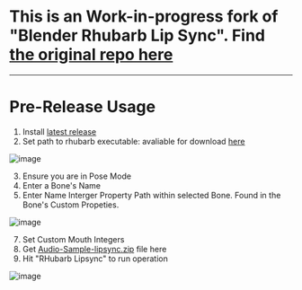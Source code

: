 # This is an Work-in-progress fork of "Blender Rhubarb Lip Sync". Find [the original repo here](https://github.com/scaredyfish/blender-rhubarb-lipsync)


---------------------------------------

# Pre-Release Usage

1. Install [latest release ](https://github.com/NickTiny/blender-rhubarb-lipsync/releases/download/v4.0.0/blender-rhubarb-lipsync.zip)
2. Set path to rhubarb executable: avaliable for download [here](https://github.com/DanielSWolf/rhubarb-lip-sync/releases)

![image](https://user-images.githubusercontent.com/86638335/168449671-e38c26f1-4823-44ad-8898-d1b81b03e7d3.png)

3. Ensure you are in Pose Mode
4. Enter a Bone's Name
5. Enter Name Interger Property Path within selected Bone. Found in the Bone's Custom Propeties.

![image](https://user-images.githubusercontent.com/86638335/168449804-30681006-0972-466d-9faf-6755a89047ed.png)


7. Set Custom Mouth Integers
8. Get [Audio-Sample-lipsync.zip](https://github.com/NickTiny/blender-rhubarb-lipsync/files/8693969/Audio-Sample-lipsync.zip) file here
9. Hit "RHubarb Lipsync" to run operation



![image](https://user-images.githubusercontent.com/86638335/168449764-c8205678-d1ca-4b7d-9528-0ac6fda29f21.png)
